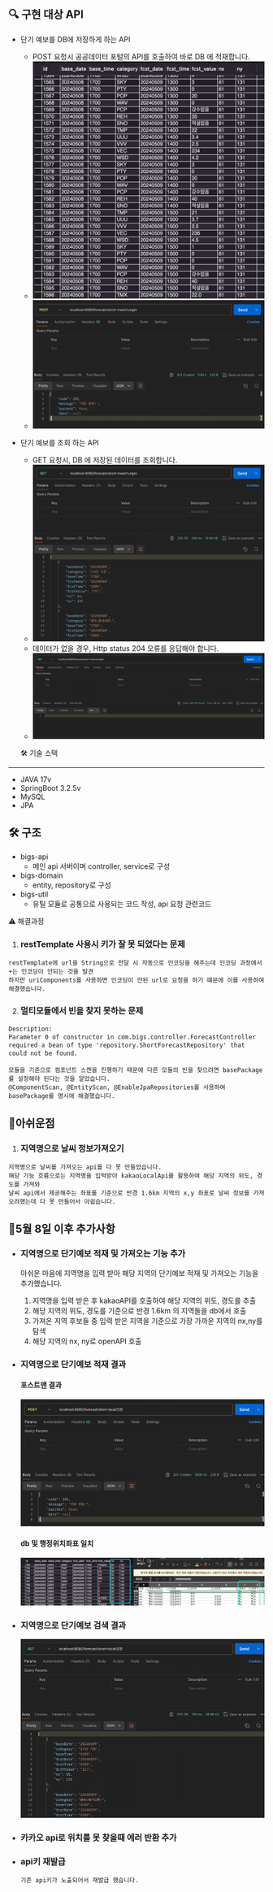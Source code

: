 
🔍 구현 대상 API
---

- 단기 예보를 DB에 저장하게 하는 API
    - POST 요청시 공공데이터 포털의 API를 호출하여 바로 DB 에 적재합니다.
    - ![img_2.png](img_2.png)
    - ![img_1.png](img_1.png)
  
- 단기 예보를 조회 하는 API
    - GET 요청시, DB 에 저장된 데이터를 조회합니다.
    - ![img_3.png](img_3.png)
    - 데이터가 없을 경우, Http status 204 오류를 응답해야 합니다.
    - ![img.png](img.png)



  🛠 기술 스택
---
- JAVA 17v
- SpringBoot 3.2.5v
- MySQL
- JPA

🛠 구조
---
- bigs-api
  - 메인 api 서버이며 controller, service로 구성
- bigs-domain
  - entity, repository로 구성
- bigs-util
  - 유틸 모듈로 공통으로 사용되는 코드 작성, api 요청 관련코드



⚠️ 해결과정
  1. ### restTemplate 사용시 키가 잘 못 되었다는 문제
    restTemplate에 url을 String으로 전달 시 자동으로 인코딩을 해주는데 인코딩 과정에서 +는 인코딩이 안되는 것을 발견 
    하지만 uriComponents를 사용하면 인코딩이 안된 url로 요청을 하기 떄문에 이를 사용하여 해결했습니다.

  2. ### 멀티모듈에서 빈을 찾지 못하는 문제
    
    Description:
    Parameter 0 of constructor in com.bigs.controller.ForecastController required a bean of type 'repository.ShortForecastRepository' that could not be found.
    
    모듈을 기준으로 컴포넌트 스캔을 진행하기 때문에 다른 모듈의 빈을 찾으려면 basePackage를 설정해야 된다는 것을 알았습니다.
    @ComponentScan, @EntityScan, @EnableJpaRepositories를 사용하여 basePackage를 명시애 해결했습니다.



📘아쉬운점
---
  1. ### 지역명으로 날씨 정보가져오기
    지역명으로 날씨를 가져오는 api를 다 못 만들었습니다.
    해당 기능 흐름으로는 지역명을 입력받아 kakaoLocalApi를 활용하여 해당 지역의 위도, 경도를 가져와
    날씨 api에서 제공해주는 좌표를 기준으로 반경 1.6km 지역의 x,y 좌표로 날씨 정보를 가져오려했는데 다 못 만들어서 아쉽습니다.


📘5월 8일 이후 추가사항
---
- ### 지역명으로 단기예보 적재 및 가져오는 기능 추가
    아쉬운 마음에 지역명을 입력 받아 해당 지역의 단기예보 적재 및 가져오는 기능을 추가했습니다.
    1. 지역명을 입력 받은 후 kakaoAPI를 호출하여 해당 지역의 위도, 경도를 추출
    2. 해당 지역의 위도, 경도를 기준으로 반경 1.6km 의 지역들을 db에서 호출
    3. 가져온 지역 후보들 중 입력 받은 지역을 기준으로 가장 가까운 지역의 nx,ny를 탐색
    4. 해당 지역의 nx, ny로 openAPI 호출


- ### 지역명으로 단기예보 적재 결과
  #### 포스트맨 결과
  ![img_4.png](img_4.png)

  #### db 및 행정위치좌표 일치
  ![img_5.png](img_5.png)

- ### 지역명으로 단기예보 검색 결과
  ![img_6.png](img_6.png)

- ### 카카오 api로 위치를 못 찾을때 에러 반환 추가

- ### api키 재발급
      기존 api키가 노출되어서 재발급 했습니다.
    